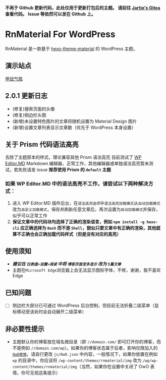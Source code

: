 **不再于 Github 更新代码，此处仅用于更新打包后的主题。
请前往 [Jartip's Gitea](https://git.jakting.com/hjthjthjt/rnmaterial) 查看代码。
Issue 等依然可以发在 Github 上。**

# RnMaterial For WordPress
RnMaterial 是一款基于 [hexo-theme-material](https://github.com/viosey/hexo-theme-material) 的 WordPress 主题。

## 演示站点
[甲烃气瓶](https://jakting.com)

## 2.0.1 更新日志
+ (修复)搜索页面的头像
+ (修复)侧边栏头图
+ (新增)未设置特色图片的文章将随机设置为 Material Design 图片
+ (新增)设置文章列表显示文章数（优先于 WordPress 本身设置）


## 关于 Prism 代码语法高亮
去除了主题原本的样式，理论兼容其他 Prism 语法高亮
目前测试了 [WP Editor.MD](https://wordpress.org/plugins/wp-editormd/) Markdown 编辑器，正常工作，其他编辑器或单独语法高亮暂未测试，若失败请发 issue
**推荐使用 Prism 的 `default` 主题**

### 如果 WP Editor.MD 中的语法高亮不工作，请尝试以下两种解决方式：
1. 进入 WP Editor.MD 插件后台，在`语法高亮选项`中`语法高亮加载模式`从`自动加载模式`改为`自定义加载模式`，保存并刷新任意文章后，再次设置为`自动加载模式`并保存，似乎可以正常工作
2. **保证文章中的代码块均选择了正确的渲染语言，例如 `npm install -g hexo-cli` 应正确选择为 `Bash` 而不是 `Shell`，貌似只要文章中有正确的渲染，其他就算不正确也会正确加载代码样式（但是没有对应的高亮）**

## 使用须知
+ ***建议在 `仪表盘>设置>阅读` 中将 `博客页面至多显示` 改为 `5篇文章`***
+ 主题在`Microsoft Edge`浏览器上会无法显示图标字体，不修，谢谢，我不喜欢 Edge

## 已知问题
- [ ] 侧边栏大部分已可通过 WordPress 后台控制，但目前无法折叠二级菜单（鼠标移动至该处时会自动展开二级菜单）

## 非必要性提示
+ 主题默认你的博客放在域名根目录（即 `//domain.com/` 即可打开你的博客，而不是例如 `//domain.com/wp`）。如果你的博客状态属于后者，影响仅限加入的 [`OwO表情`](https://github.com/DIYgod/OwO)，请自行更改 `js/OwO.json` 中内容，一般情况下，如果你放置在例如 `wp` 的目录中，你应该将 `/wp-content/themes/rnmaterial/img` 改为 `/wp/wp-content/themes/rnmaterial/img`（当然，如果你在设置中关闭了 OwO 表情，你可无视这条提示）

